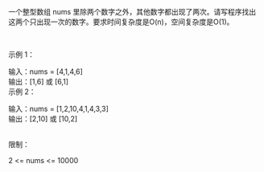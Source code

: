 一个整型数组 nums 里除两个数字之外，其他数字都出现了两次。请写程序找出这两个只出现一次的数字。要求时间复杂度是O(n)，空间复杂度是O(1)。  

 

示例 1：  

输入：nums = [4,1,4,6]  
输出：[1,6] 或 [6,1]  
示例 2：  

输入：nums = [1,2,10,4,1,4,3,3]  
输出：[2,10] 或 [10,2]  
 

限制：  

2 <= nums <= 10000  
